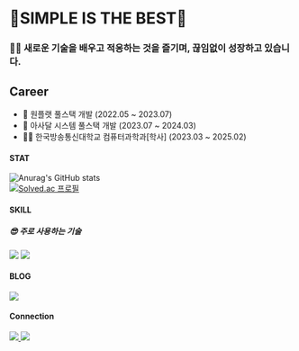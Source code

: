 # 🔭SIMPLE IS THE BEST🌱  

### 🧑‍💻 새로운 기술을 배우고 적응하는 것을 즐기며, 끊임없이 성장하고 있습니다.  

## Career
- 🏢 원플랫 풀스택 개발 (2022.05 ~ 2023.07)
- 🏢 아사달 시스템 풀스택 개발 (2023.07 ~ 2024.03)
- 👨‍🎓 한국방송통신대학교 컴퓨터과학과[학사] (2023.03 ~ 2025.02)  
  


#### STAT

![Anurag's GitHub stats](https://github-readme-stats.vercel.app/api?username=babyslayerr&show_icons=true&theme=transparent)
<br/>
[![Solved.ac 프로필](http://mazassumnida.wtf/api/v2/generate_badge?boj=whdghks619)](https://solved.ac/whdghks619)

#### SKILL

##### 😎 주로 사용하는 기술

<a href="https://blog.naver.com/gksqlcxkdns1" target="_blank"><img src="https://img.shields.io/badge/Spring--Boot-green?logo=Spring Boot&logoColor=#6DB33F"/></a>
<a href="https://blog.naver.com/gksqlcxkdns1" target="_blank"><img src="https://img.shields.io/badge/Vue-green?logo=Vue.js&logoColor=#4FC08D"/></a>
  

#### BLOG

<a href="https://blog.naver.com/gksqlcxkdns1" target="_blank"><img src="https://img.shields.io/badge/NAVER--BLOG-green?logo=Naver&logoColor=#03C75A"/></a>

#### Connection

<a href="mailto:whdghks619@gmail.com">
  <img src="https://camo.githubusercontent.com/ce49934a88d6e629df27bb7a7ebd8b5fb6e2efdcf5cd8def05ec1f45450a44dd/68747470733a2f2f696d672e736869656c64732e696f2f62616467652f476d61696c2d6561343333353f6c6f676f3d476d61696c266c6f676f436f6c6f723d7768697465266c696e6b3d6d61696c746f3a73756a6b39313240676d61696c2e636f6d">
</a>
<a href="mailto:gksqlcxkdns1@naver.com">
  <img src="https://camo.githubusercontent.com/b251c25e2cab7fe0a65c673f11e1eb39b21466acce387ea3b6dd2979269526ca/68747470733a2f2f696d672e736869656c64732e696f2f62616467652f4e617665722d3033433735413f6c6f676f3d4e61766572266c6f676f436f6c6f723d7768697465266c696e6b3d6d61696c746f3a746e776a643939313261406e617665722e636f6d">
</a>


<!--
**babyslayerr/babyslayerr** is a ✨ _special_ ✨ repository because its `README.md` (this file) appears on your GitHub profile.

Here are some ideas to get you started:

- 🔭 I’m currently working on ...
- 🌱 I’m currently learning ...
- 👯 I’m looking to collaborate on ...
- 🤔 I’m looking for help with ...
- 💬 Ask me about ...
- 📫 How to reach me: ...
- 😄 Pronouns: ...
- ⚡ Fun fact: ...
-->
